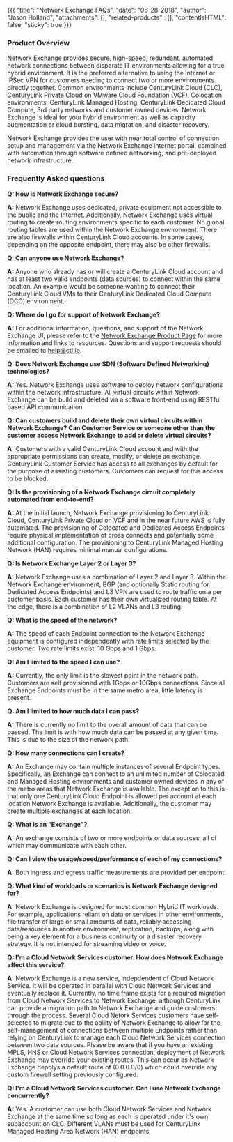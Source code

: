 {{{
  "title": "Network Exchange FAQs",
  "date": "06-28-2018",
  "author": "Jason Holland",
  "attachments": [],
  "related-products" : [],
  "contentIsHTML": false,
  "sticky": true
}}}

### Product Overview

[Network Exchange](https://www.ctl.io/network-exchange/) provides secure, high-speed, redundant, automated network connections between disparate IT environments allowing for a true hybrid environment. It is the preferred alternative to using the Internet or IPSec VPN for customers needing to connect two or more environments directly together. Common environments include CenturyLink Cloud (CLC), CenturyLink Private Cloud on VMware Cloud Foundation (VCF), Colocation environments, CenturyLink Managed Hosting, CenturyLink Dedicated Cloud Compute, 3rd party networks and customer owned devices. Network Exchange is ideal for your hybrid environment as well as capacity augmentation or cloud bursting, data migration, and disaster recovery. 

Network Exchange provides the user with near total control of connection setup and management via the Network Exchange Internet portal, combined with automation through software defined networking, and pre-deployed network infrastructure. 

### Frequently Asked questions

**Q: How is Network Exchange secure?**

**A:** Network Exchange uses dedicated, private equipment not accessible to the public and the Internet. Additionally, Network Exchange uses virtual routing to create routing environments specific to each customer. No global routing tables are used within the Network Exchange environment. There are also firewalls within CenturyLink Cloud accounts. In some cases, depending on the opposite endpoint, there may also be other firewalls.

**Q: Can anyone use Network Exchange?**

**A:** Anyone who already has or will create a CenturyLink Cloud account and has at least two valid endpoints (data sources) to connect within the same location. An example would be someone wanting to connect their CenturyLink Cloud VMs to their CenturyLink Dedicated Cloud Compute (DCC) environment.

**Q: Where do I go for support of Network Exchange?**

**A:** For additional information, questions, and support of the Network Exchange UI, please refer to the [Network Exchange Product Page](https://www.ctl.io/network-exchange) for more information and links to resources. Questions and support requests should be emailed to help@ctl.io.

**Q: Does Network Exchange use SDN (Software Defined Networking) technologies?**

**A:** Yes. Network Exchange uses software to deploy network configurations within the network infrastructure. All virtual circuits within Network Exchange can be build and deleted via a software front-end using RESTful based API communication.

**Q: Can customers build and delete their own virtual circuits within Network Exchange? Can Customer Service or someone other than the customer access Network Exchange to add or delete virtual circuits?**

**A:** Customers with a valid CenturyLink Cloud account and with the appropriate permissions can create, modify, or delete an exchange. CenturyLink Customer Service has access to all exchanges by default for the purpose of assisting customers. Customers can request for this access to be blocked.

**Q: Is the provisioning of a Network Exchange circuit completely automated from end-to-end?**

**A:** At the initial launch, Network Exchange provisioning to CenturyLink Cloud, CenturyLink Private Cloud on VCF and in the near future AWS is fully automated. The provisioning of Colocated and Dedicated Access Endpoints require physical implementation of cross connects and potentially some additional configuration. The provisioning to CenturyLink Managed Hosting Network (HAN) requires minimal manual configurations.

**Q: Is Network Exchange Layer 2 or Layer 3?**

**A:** Network Exchange uses a combination of Layer 2 and Layer 3. Within the Network Exchange environment, BGP (and optionally Static routing for Dedicated Access Endpoints) and L3 VPN are used to route traffic on a per customer basis. Each customer has their own virtualized routing table. At the edge, there is a combination of L2 VLANs and L3 routing.

**Q: What is the speed of the network?**

**A:** The speed of each Endpoint connection to the Network Exchange equipment is configured independently with rate limits selected by the customer. Two rate limits exist: 10 Gbps and 1 Gbps. 

**Q: Am I limited to the speed I can use?**

**A:** Currently, the only limit is the slowest point in the network path. Customers are self provisioned with 1Gbps or 10Gbps connections. Since all Exchange Endpoints must be in the same metro area, little latency is present.

**Q: Am I limited to how much data I can pass?**

**A:** There is currently no limit to the overall amount of data that can be passed. The limit is with how much data can be passed at any given time. This is due to the size of the network path.

**Q: How many connections can I create?**

**A:** An Exchange may contain multiple instances of several Endpoint types. Specifically, an Exchange can connect to an unlimited number of Colocated and Managed Hosting environments and customer owned devices in any of the metro areas that Network Exchange is available. The exception to this is that only one CenturyLink Cloud Endpoint is allowed per account at each location Network Exchange is available. Additionally, the customer may create multiple exchanges at each location.

**Q: What is an “Exchange”?**

**A:** An exchange consists of two or more endpoints or data sources, all of which may communicate with each other.

**Q: Can I view the usage/speed/performance of each of my connections?**

**A:** Both ingress and egress traffic measurements are provided per endpoint.

**Q: What kind of workloads or scenarios is Network Exchange designed for?**

**A:** Network Exchange is designed for most common Hybrid IT workloads. For example, applications reliant on data or services in other environments, file transfer of large or small amounts of data, reliably accessing data/resources in another environment, replication, backups, along with being a key element for a business continuity or a disaster recovery strategy. It is not intended for streaming video or voice.

**Q: I'm a Cloud Network Services customer. How does Network Exchange affect this service?**

**A:** Network Exchange is a new service, indepdendent of Cloud Network Service. It will be operated in parallel with Cloud Network Services and eventually replace it. Currently, no time frame exists for a required migration from Cloud Network Services to Network Exchange, although CenturyLink can provide a migration path to Network Exchange and guide customers through the process. Several Cloud Netork Services customers have self-selected to migrate due to the ability of Network Exchange to allow for the self-management of connections between multiple Endpoints rather than relying on CenturyLink to manage each Cloud Network Services connection between two data sources. Please be aware that if you have an existing MPLS, HNS or Cloud Network Services connection, deployment of Network Exchange may override your existing routes.  This can occur as Network Exchange depolys a default route of (0.0.0.0/0) which could override any custom firewall setting previously configured.

**Q: I'm a Cloud Network Services customer. Can I use Network Exchange concurrently?**

**A:** Yes. A customer can use both Cloud Network Services and Network Exchange at the same time so long as each is operated under it's own subaccount on CLC. Different VLANs must be used for CenturyLink Managed Hosting Area Network (HAN) endpoints.
